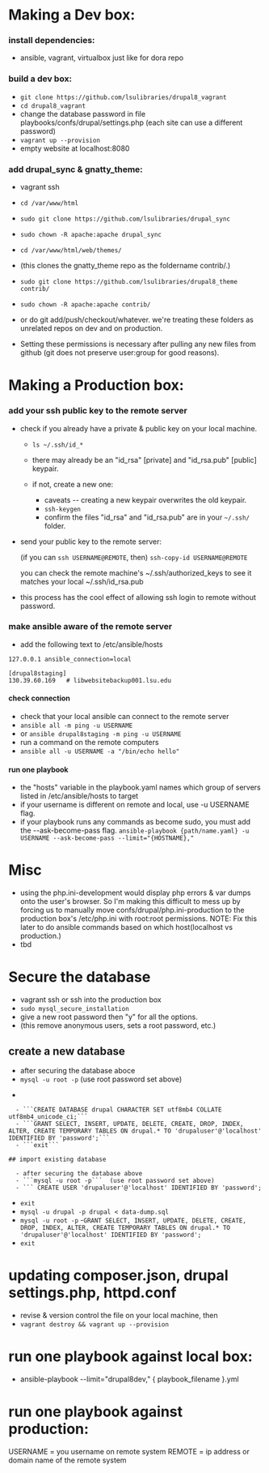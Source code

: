 # Making a Dev box:

### install dependencies:
  
  - ansible, vagrant, virtualbox just like for dora repo

### build a dev box:

  - ```git clone https://github.com/lsulibraries/drupal8_vagrant```
  - ```cd drupal8_vagrant```
  - change the database password in file playbooks/confs/drupal/settings.php (each site can use a different password)
  - ```vagrant up --provision```
  - empty website at localhost:8080

### add drupal_sync & gnatty_theme:

  - vagrant ssh
  
  - ```cd /var/www/html```
  - ```sudo git clone https://github.com/lsulibraries/drupal_sync```
  - ```sudo chown -R apache:apache drupal_sync```
  - ```cd /var/www/html/web/themes/```
  - (this clones the gnatty_theme repo as the foldername contrib/.)
  - ```sudo git clone https://github.com/lsulibraries/drupal8_theme contrib/```
  - ```sudo chown -R apache:apache contrib/```

  - or do git add/push/checkout/whatever.  we're treating these folders as unrelated repos on dev and on production.
  - Setting these permissions is necessary after pulling any new files from github (git does not preserve user:group for good reasons).


# Making a Production box:

### add your ssh public key to the remote server

 - check if you already have a private & public key on your local machine.

   - ```ls ~/.ssh/id_*```
   - there may already be an "id_rsa" [private] and "id_rsa.pub" [public] keypair.
   
   - if not, create a new one:

     - caveats -- creating a new keypair overwrites the old keypair.  
     - ```ssh-keygen```
     - confirm the files "id_rsa" and "id_rsa.pub" are in your ```~/.ssh/``` folder.

 - send your public key to the remote server:
    
    (if you can ```ssh USERNAME@REMOTE```, then)
    ```ssh-copy-id USERNAME@REMOTE```

    you can check the remote machine's ~/.ssh/authorized_keys to see it matches your local ~/.ssh/id_rsa.pub

 - this process has the cool effect of allowing ssh login to remote without password.


### make ansible aware of the remote server

 - add the following text to /etc/ansible/hosts

```[drupal8dev]
127.0.0.1 ansible_connection=local

[drupal8staging]
130.39.60.169   # libwebsitebackup001.lsu.edu
```

#### check connection

 - check that your local ansible can connect to the remote server
 - ```ansible all -m ping -u USERNAME```
 - or ```ansible drupal8staging -m ping -u USERNAME```
 - run a command on the remote computers
 - ```ansible all -u USERNAME -a "/bin/echo hello"```

#### run one playbook

 - the "hosts" variable in the playbook.yaml names which group of servers listed in /etc/ansible/hosts to target
 - if your username is different on remote and local, use -u USERNAME flag.
 - if your playbook runs any commands as become sudo, you must add the --ask-become-pass flag.
 ```ansible-playbook {path/name.yaml} -u USERNAME --ask-become-pass --limit="{HOSTNAME},"```


# Misc

  - using the php.ini-development would display php errors & var dumps onto the user's browser.  So I'm making this difficult to mess up by forcing us to manually move confs/drupal/php.ini-production to the production box's /etc/php.ini with root:root permissions.  NOTE:  Fix this later to do ansible commands based on which host(localhost vs production.)
  - tbd

# Secure the database

  - vagrant ssh or ssh into the production box
  - ```sudo mysql_secure_installation```
  - give a new root password then "y" for all the options.
  - (this remove anonymous users, sets a root password, etc.)

## create a new database

  - after securing the database aboce
  - ```mysql -u root -p```  (use root password set above)
  - ``` CREATE USER 'drupaluser'@'localhost' IDENTIFIED BY 'password';
```
  - ```CREATE DATABASE drupal CHARACTER SET utf8mb4 COLLATE utf8mb4_unicode_ci;```
  - ```GRANT SELECT, INSERT, UPDATE, DELETE, CREATE, DROP, INDEX, ALTER, CREATE TEMPORARY TABLES ON drupal.* TO 'drupaluser'@'localhost' IDENTIFIED BY 'password';```
  - ```exit```

## import existing database

  - after securing the database above
  - ```mysql -u root -p```  (use root password set above)
  - ``` CREATE USER 'drupaluser'@'localhost' IDENTIFIED BY 'password';
```
  - ```exit```
  - ```mysql -u drupal -p drupal < data-dump.sql```
  - ```mysql -u root -p```
  -```GRANT SELECT, INSERT, UPDATE, DELETE, CREATE, DROP, INDEX, ALTER, CREATE TEMPORARY TABLES ON drupal.* TO 'drupaluser'@'localhost' IDENTIFIED BY 'password';```
  - ```exit```


# updating composer.json, drupal settings.php, httpd.conf

  - revise & version control the file on your local machine, then
  - ```vagrant destroy && vagrant up --provision```

# run one playbook against local box:

  - ansible-playbook --limit="drupal8dev," { playbook_filename }.yml

# run one playbook against production:
    
USERNAME = you username on remote system
REMOTE = ip address or domain name of the remote system


